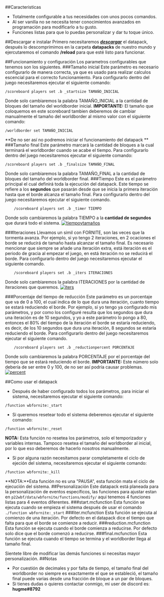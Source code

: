 ##Caracteristicas
- Totalmente configurable a tus necesidades con unos pocos comandos.
- Al ser vanilla no se necesita tener conocimientos avanzados en programación para modificarlo a tu gusto.
- Funciones listas para que lo puedas personalizar y dar tu toque único.

##Descargar e instalar
Primero necesitaremos [***descargar***](https://github.com/Julioxidop/WBFornite/releases/tag/1.0 "aquí")  el datapack, después lo descomprimimos en la carpeta **datapacks** de nuestro mundo y ejercutaremos el comando **/reload** para que esté listo para funcionar.

##Funcionamiento y configuración
Los parametros configurables que tenemos son los siguientes.
###Tamaño inicial
Este parámetro es necesario configurarlo de manera correcta, ya que es usado para realizar calculos escencial para el correcto funcionamiento.
Para configurarlo dentro del juego necesitaremos ejecutar el siguiente comando:
```
/scoreboard players set .b _startsize TAMAÑO_INICIAL
```
Donde solo cambiaremos la palabra TAMAÑO_INICIAL a la cantidad de bloques del tamaño del worldborder inicial.
**IMPORTANTE:** El tamaño que coloquemos en este scoreboard tambien deberemos de cambiar manualmente el tamaño del worldborder al mismo valor con el siguiente comando:
```
/worldborder set TAMAÑO_INICIAL
```
**De no ser así no podremos iniciar el funcionamiento del datapack
**
###Tamaño final
Este parámetro marcará la cantidad de bloques a la cual terminará el worldborder cuando se acabe el tiempo.
Para configurarlo dentro del juego necesitaremos ejecutar el siguiente comando:
```
/scoreboard players set .b _finalsize TAMAÑO_FINAL
```
Donde solo cambiaremos la palabra TAMAÑO_FINAL a la cantidad de bloques del tamaño del worldborder final.
###Tiempo
Este es el parámetro principal el cual definirá toda la ejecución del datapack. 
Este tiempo se refiere a los **segundos** que pasarán desde que se inicia la primera iteración hasta que el borde alcanza el tamaño final.
Para configurarlo dentro del juego necesitaremos ejecutar el siguiente comando.
```
    /scoreboard players set .b _timer TIEMPO

```
Donde solo cambiaremos la palabra TIEMPO a la **cantidad de segundos** que durará todo el sistema.
[![tiempoytamaños](https://i.imgur.com/dH8q28y.png "tiempoytamaños")](https://i.imgur.com/dH8q28y.png "tiempoytamaños")

###Iteraciones
Llevamos un simil con FORNITE, son las veces que la tormenta avanza. Por ejemplo, si yo tengo 2 iteraciones, en 2 ocaciones el borde se reducirá de tamaño hasta alcanzar el tamaño final.
Es necesario mencionar que siempre se añade una iteración extra, está iteración es el periodo de gracia al empezar el juego, en está iteración no se reducirá el borde.
Para configurarlo dentro del juego necesitaremos ejecutar el siguiente comando.
```
    /scoreboard players set .b _iters ITERACIONES

```
Donde solo cambiaremos la palabra ITERACIONES por la cantidad de iteraciones que queremos.
[![iters](https://i.imgur.com/d5C4T0B.png "iters")](https://i.imgur.com/d5C4T0B.png "iters")

###Porcentaje del tiempo de reducción
Este parámetro es un porcentaje que va de 0 a 100, el cual indica de lo que dura una iteración, cuanto tiempo se estará reduciendo el borde. Por ejemplo, si yo tengo ya configurado mis parámetros, y por como los configuré resulta que los segundos que dura una iteración es de 10 segundos, y yo a este parámetro lo pongo a 80, entonces el 80% del tiempo de la iteración el borde se estaría reduciendo, es decir, de los 10 segundos que dura una iteración, 8 segundos se estaría reduciendo el borde.
Para configurarlo dentro del juego necesitaremos ejecutar el siguiente comando.
```
    /scoreboard players set .b _reductionpercent PORCENTAJE

```
Donde solo cambiaremos la palabra PORCENTAJE por el porcentaje del tiempo que se estará reduciendo el borde.
**IMPORTANTE:** Este número solo debería de ser entre 0 y 100, de no ser así podría causar problemas.
[![percent](https://i.imgur.com/mJaDWzc.png "percent")](https://i.imgur.com/mJaDWzc.png "percent")

##Como usar el datapack
- Después de haber configurado todos los parámetros, para iniciar el sistema, necesitaremos ejecutar el siguiente comando:
```
/function wbfornite:_start
```
- Si queremos resetear todo el sistema deberemos ejecutar el siguiente comando:
```
/function wbfornite:_reset
```
**NOTA:** Esta función no resetea los parámetros, solo el temporizador y variables internas. Tampoco resetea el tamaño del worldborder al inicial, por lo que eso deberemos de hacerlo nosotros manualmente.
- Si por alguna razón necesitamos parar completamente el ciclo de ejeción del sistema, necesitaremos ejecutar el siguiente comando:
```
/function wbfornite:_kill
```
**NOTA:**Esta función no es una "PAUSA", esta función mata el ciclo de ejecución del sistema.
##Personalización
Este datapack está planeada para la personalización de eventos específicos, las funciones para ajustar estan en `p22wbf/data/wbfornite/functions/modify/` aqui tenemos 4 funciones listas para 4 eventos diferentes.
###start.mcfunction
Esta función se ejecuta cuando se empieza el sistema después de usar el comando `./function wbfornite:_start`
###iter.mcfunction
Esta función se ejecuta al comienzo de una iteración. Por defecto en el datapack dice el tiempo que falta para que el borde se comienze a reducir.
###reduction.mcfunction
Esta función se ejecuta cuando el borde comienza a reducirse. Por defecto solo dice que el borde comenzó a reducirse.
###final.mcfunction
Esta función se ejecuta cuando el tiempo se termina y el worldborder llega al tamaño final.

Sientete libre de modificar las demás funciones si necesitas mayor personalización.
##Notas
- Por cuestión de decimales y por falta de tiempo, el tamaño final del worldborder no siempre es exactamente el que se estableció, el tamaño final puede varias desde una fracción de bloque a un par de bloques.
- Si tienes dudas o quieres contactar conmigo, mi user de discord es: **hugme#8792**
